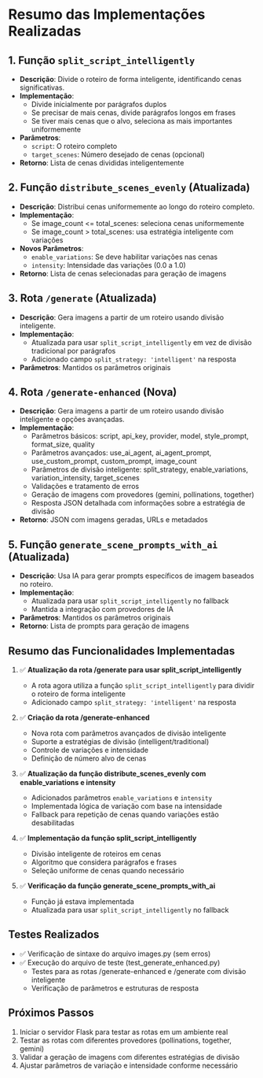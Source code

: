 # Resumo das Implementações Realizadas

## 1. Função `split_script_intelligently`
- **Descrição**: Divide o roteiro de forma inteligente, identificando cenas significativas.
- **Implementação**:
  - Divide inicialmente por parágrafos duplos
  - Se precisar de mais cenas, divide parágrafos longos em frases
  - Se tiver mais cenas que o alvo, seleciona as mais importantes uniformemente
- **Parâmetros**:
  - `script`: O roteiro completo
  - `target_scenes`: Número desejado de cenas (opcional)
- **Retorno**: Lista de cenas divididas inteligentemente

## 2. Função `distribute_scenes_evenly` (Atualizada)
- **Descrição**: Distribui cenas uniformemente ao longo do roteiro completo.
- **Implementação**:
  - Se image_count <= total_scenes: seleciona cenas uniformemente
  - Se image_count > total_scenes: usa estratégia inteligente com variações
- **Novos Parâmetros**:
  - `enable_variations`: Se deve habilitar variações nas cenas
  - `intensity`: Intensidade das variações (0.0 a 1.0)
- **Retorno**: Lista de cenas selecionadas para geração de imagens

## 3. Rota `/generate` (Atualizada)
- **Descrição**: Gera imagens a partir de um roteiro usando divisão inteligente.
- **Implementação**:
  - Atualizada para usar `split_script_intelligently` em vez de divisão tradicional por parágrafos
  - Adicionado campo `split_strategy: 'intelligent'` na resposta
- **Parâmetros**: Mantidos os parâmetros originais

## 4. Rota `/generate-enhanced` (Nova)
- **Descrição**: Gera imagens a partir de um roteiro usando divisão inteligente e opções avançadas.
- **Implementação**:
  - Parâmetros básicos: script, api_key, provider, model, style_prompt, format_size, quality
  - Parâmetros avançados: use_ai_agent, ai_agent_prompt, use_custom_prompt, custom_prompt, image_count
  - Parâmetros de divisão inteligente: split_strategy, enable_variations, variation_intensity, target_scenes
  - Validações e tratamento de erros
  - Geração de imagens com provedores (gemini, pollinations, together)
  - Resposta JSON detalhada com informações sobre a estratégia de divisão
- **Retorno**: JSON com imagens geradas, URLs e metadados

## 5. Função `generate_scene_prompts_with_ai` (Atualizada)
- **Descrição**: Usa IA para gerar prompts específicos de imagem baseados no roteiro.
- **Implementação**:
  - Atualizada para usar `split_script_intelligently` no fallback
  - Mantida a integração com provedores de IA
- **Parâmetros**: Mantidos os parâmetros originais
- **Retorno**: Lista de prompts para geração de imagens

## Resumo das Funcionalidades Implementadas

1. ✅ **Atualização da rota /generate para usar split_script_intelligently**
   - A rota agora utiliza a função `split_script_intelligently` para dividir o roteiro de forma inteligente
   - Adicionado campo `split_strategy: 'intelligent'` na resposta

2. ✅ **Criação da rota /generate-enhanced**
   - Nova rota com parâmetros avançados de divisão inteligente
   - Suporte a estratégias de divisão (intelligent/traditional)
   - Controle de variações e intensidade
   - Definição de número alvo de cenas

3. ✅ **Atualização da função distribute_scenes_evenly com enable_variations e intensity**
   - Adicionados parâmetros `enable_variations` e `intensity`
   - Implementada lógica de variação com base na intensidade
   - Fallback para repetição de cenas quando variações estão desabilitadas

4. ✅ **Implementação da função split_script_intelligently**
   - Divisão inteligente de roteiros em cenas
   - Algoritmo que considera parágrafos e frases
   - Seleção uniforme de cenas quando necessário

5. ✅ **Verificação da função generate_scene_prompts_with_ai**
   - Função já estava implementada
   - Atualizada para usar `split_script_intelligently` no fallback

## Testes Realizados

- ✅ Verificação de sintaxe do arquivo images.py (sem erros)
- ✅ Execução do arquivo de teste (test_generate_enhanced.py)
  - Testes para as rotas /generate-enhanced e /generate com divisão inteligente
  - Verificação de parâmetros e estruturas de resposta

## Próximos Passos

1. Iniciar o servidor Flask para testar as rotas em um ambiente real
2. Testar as rotas com diferentes provedores (pollinations, together, gemini)
3. Validar a geração de imagens com diferentes estratégias de divisão
4. Ajustar parâmetros de variação e intensidade conforme necessário